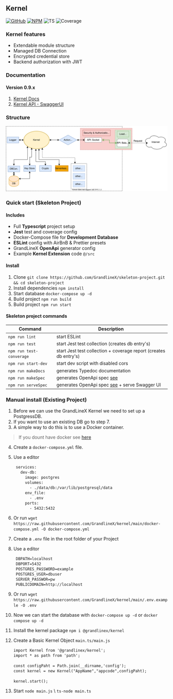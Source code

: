 ## Kernel

[![GitHub](https://badge.fury.io/gh/grandlinex%2Fkernel.svg)](https://github.com/GrandlineX/kernel)
[![NPM](https://img.shields.io/static/v1?label=NPM&message=Package&color=red&logo=NPM)](https://www.npmjs.com/package/@grandlinex/kernel)
![TS](https://img.shields.io/static/v1?label=Language&message=TypeScript&color=blue&logo=TypeScript)
![Coverage](https://img.shields.io/static/v1?label=Coverage&message=76%&color=yellow&logo=Jest)

### Kernel features

- Extendable module structure
- Managed DB Connection
- Encrypted credential store
- Backend authorization with JWT 


### Documentation

#### Version 0.9.x
1. [Kernel Docs](/docs/kernel/v0.9.x)
2. [Kernel API - SwaggerUI](/docs/swagger?v=0.9.x)


### Structure
![st](img/structure.svg)

### Quick start (Skeleton Project)

 
#### Includes

- Full **Typescript** project setup
- **Jest** test and coverage config
- Docker-Compose file for **Development Database**
- **ESLint** config with AirBnB & Prettier presets
- GrandLineX **OpenApi** generator config
- Example **Kernel Extension** code `@/src`

#### Install

1. Clone `git clone https://github.com/GrandlineX/skeleton-project.git && cd skeleton-project`
2. Install dependencies `npm install`
3. Start database `docker-compose up -d`
4. Build project `npm run build`
5. Build project `npm run start`

#### Skeleton project commands

|Command|Description|
|---|---|
|`npm run lint`| start ESLint |
|`npm run test`| start Jest test collection (creates db entry's) |
|`npm run test-converage`| start Jest test collection + coverage report (creates db entry's) |
|`npm run start-dev`| start dev script with disabled cors |
|`npm run makeDocs`| generates Typedoc documentation|
|`npm run makeSpec`| generates OpenApi spec [see](https://grandlinex.github.io/docs/utils/#docs-to-openapi-v3)|
|`npm run serveSpec`| generates OpenApi spec [see](https://grandlinex.github.io/docs/utils/#docs-to-openapi-v3) + serve Swagger UI|

### Manual install (Existing Project)
1. Before we can use the GrandLineX Kernel we need to set up a PostgressDB.
2. If you want to use an existing DB go to step 7. 
3. A simple way to do this is to use a Docker container.
> If you dount have docker see [here](https://docs.docker.com/get-docker/)
4. Create a `docker-compose.yml` file.
5. Use a editor


        services:
          dev-db:
            image: postgres
            volumes:
              - ./data/db:/var/lib/postgresql/data
            env_file:
              - .env
            ports:
              - 5432:5432         


6. Or run `wget https://raw.githubusercontent.com/GrandlineX/kernel/main/docker-compose.yml -O docker-compose.yml`
7. Create a `.env` file in the root folder of your Project
8. Use a editor
   
        DBPATH=localhost
        DBPORT=5432
        POSTGRES_PASSWORD=example
        POSTGRES_USER=dbuser
        SERVER_PASSWOR=pw
        PUBLICDOMAIN=http://localhost
   
9. Or run `wget https://raw.githubusercontent.com/GrandlineX/kernel/main/.env.example -O .env` 
10. Now we can start the database with `docker-compose up -d` or `docker compose up -d`
11. Install the kernel package `npm i @grandlinex/kernel`
12. Create a Basic Kernel Object `main.ts/main.js`

        import Kernel from '@grandlinex/kernel';
        import * as path from 'path';

        const configPaht = Path.join(__dirname,'config');
        const kernel = new Kernel("AppName","appcode",configPaht);         

        kernel.start();

14. Start `node main.js` \ `ts-node main.ts`
        
